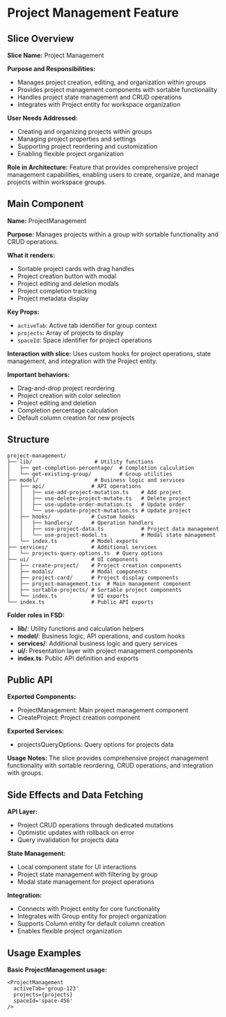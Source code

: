 # Project Management Feature

## Slice Overview

**Slice Name:** Project Management

**Purpose and Responsibilities:**

- Manages project creation, editing, and organization within groups
- Provides project management components with sortable functionality
- Handles project state management and CRUD operations
- Integrates with Project entity for workspace organization

**User Needs Addressed:**

- Creating and organizing projects within groups
- Managing project properties and settings
- Supporting project reordering and customization
- Enabling flexible project organization

**Role in Architecture:**
Feature that provides comprehensive project management capabilities, enabling users to create, organize, and manage projects within workspace groups.

## Main Component

**Name:** ProjectManagement

**Purpose:** Manages projects within a group with sortable functionality and CRUD operations.

**What it renders:**

- Sortable project cards with drag handles
- Project creation button with modal
- Project editing and deletion modals
- Project completion tracking
- Project metadata display

**Key Props:**

- `activeTab`: Active tab identifier for group context
- `projects`: Array of projects to display
- `spaceId`: Space identifier for project operations

**Interaction with slice:**
Uses custom hooks for project operations, state management, and integration with the Project entity.

**Important behaviors:**

- Drag-and-drop project reordering
- Project creation with color selection
- Project editing and deletion
- Completion percentage calculation
- Default column creation for new projects

## Structure

```
project-management/
├── lib/                    # Utility functions
│   ├── get-completion-percentage/  # Completion calculation
│   └── get-existing-group/         # Group utilities
├── model/                  # Business logic and services
│   ├── api/               # API operations
│   │   ├── use-add-project-mutation.ts    # Add project
│   │   ├── use-delete-project-mutate.ts   # Delete project
│   │   ├── use-update-order-mutation.ts   # Update order
│   │   └── use-update-project-mutation.ts # Update project
│   ├── hooks/             # Custom hooks
│   │   ├── handlers/      # Operation handlers
│   │   ├── use-project-data.ts            # Project data management
│   │   └── use-project-model.ts           # Modal state management
│   └── index.ts           # Model exports
├── services/              # Additional services
│   └── projects-query-options.ts  # Query options
├── ui/                    # UI components
│   ├── create-project/    # Project creation components
│   ├── modals/            # Modal components
│   ├── project-card/      # Project display components
│   ├── project-management.tsx  # Main management component
│   ├── sortable-projects/ # Sortable project components
│   └── index.ts           # UI exports
└── index.ts               # Public API exports
```

**Folder roles in FSD:**

- **lib/**: Utility functions and calculation helpers
- **model/**: Business logic, API operations, and custom hooks
- **services/**: Additional business logic and query services
- **ui/**: Presentation layer with project management components
- **index.ts**: Public API definition and exports

## Public API

**Exported Components:**

- ProjectManagement: Main project management component
- CreateProject: Project creation component

**Exported Services:**

- projectsQueryOptions: Query options for projects data

**Usage Notes:**
The slice provides comprehensive project management functionality with sortable reordering, CRUD operations, and integration with groups.

## Side Effects and Data Fetching

**API Layer:**

- Project CRUD operations through dedicated mutations
- Optimistic updates with rollback on error
- Query invalidation for projects data

**State Management:**

- Local component state for UI interactions
- Project state management with filtering by group
- Modal state management for project operations

**Integration:**

- Connects with Project entity for core functionality
- Integrates with Group entity for project organization
- Supports Column entity for default column creation
- Enables flexible project organization

## Usage Examples

**Basic ProjectManagement usage:**

```tsx
<ProjectManagement
  activeTab='group-123'
  projects={projects}
  spaceId='space-456'
/>
```
